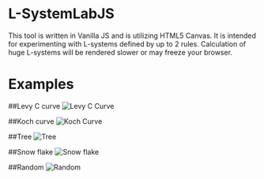 # L-SystemLabJS
This tool is written in Vanilla JS and is utilizing HTML5 Canvas. It is intended for experimenting with L-systems defined by up to 2 rules.  Calculation of huge L-systems will be rendered slower or may freeze your browser.

# Examples

##Levy C curve
![Levy C Curve](https://user-images.githubusercontent.com/1053670/38363936-33a0a4b2-38df-11e8-80bc-d3550175a431.PNG)

##Koch curve
![Koch Curve](https://user-images.githubusercontent.com/1053670/38363971-614dbabc-38df-11e8-809d-95642f2ca621.PNG)

##Tree
![Tree](https://user-images.githubusercontent.com/1053670/38364017-8a9a37b0-38df-11e8-9f76-9702302cd537.PNG)

##Snow flake
![Snow flake](https://user-images.githubusercontent.com/1053670/38364161-2d169682-38e0-11e8-9deb-b0df0270fd85.PNG)

##Random
![Random](https://user-images.githubusercontent.com/1053670/38364206-52907a18-38e0-11e8-8bb1-cb17ff58870e.PNG)
